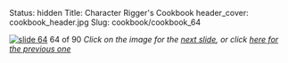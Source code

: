 Status: hidden
Title: Character Rigger's Cookbook
header_cover: cookbook_header.jpg
Slug: cookbook/cookbook_64

[![slide 64](https://dl.dropboxusercontent.com/u/2977490/presentations/cookbook/img64.jpg)](cookbook_65)
64 of 90
_Click on the image for the [next slide](cookbook_65), or click [here for the previous one](cookbook_63)_
